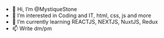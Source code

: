 - 👋 Hi, I’m @MystiqueStone
- 👀 I’m interested in Coding and IT, html, css, js and more
- 🌱 I’m currently learning REACTJS, NEXTJS, NuxtJS, Redux
- 📫 Write dm/pm
<!---
ScuffedFoxyDragon/ScuffedFoxyDragon is a ✨ special ✨ repository because its `README.md` (this file) appears on your GitHub profile.
You can click the Preview link to take a look at your changes.
--->
